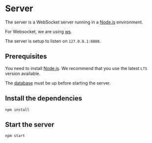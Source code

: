 # Server
The server is a WebSocket server running in a [Node.js](https://nodejs.org) environment.

For Websocket, we are using [ws](https://www.npmjs.com/package/ws).

The server is setup to listen on `127.0.0.1:8080`.

## Prerequisites
You need to install [Node.js](https://nodejs.org/en/download/).
We recommend that you use the latest `LTS` version available.

The [database](../database/) must be up before starting the server.

## Install the dependencies
```shell
npm install
```

## Start the server
```shell
npm start
```